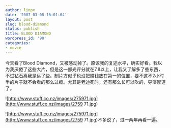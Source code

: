 ```yaml
---
author: linpx
date: '2007-03-08 16:01:04'
layout: post
slug: blood-diamond
status: publish
title: BLOOD DIAMOND
wordpress_id: '90'
categories:
- movie
---
```


今天看了Blood Diamond，又被感动掉了。原谅我的复述水平，确实好看。我以为我厌倦了这些大片，但是这一部光评分就在7.8以上，让我又了解多了些东西，
不过钻石离我是远了些。制片方似乎也没把赚钱放在第一的位置，要不这不2小时半的片子就不会看的那么过瘾。尤其是老迪死时，还有那么长可以吹的，导演厚道了。

  
![http://www.stuff.co.nz/images/275971.jpg](http://www.stuff.co.nz/images/2759
71.jpg)

  
  
![http://www.stuff.co.nz/images/275971.jpg](http://www.stuff.co.nz/images/2759
71.jpg)不多说了，过一两年再看一遍。

